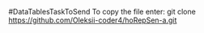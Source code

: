 #DataTablesTaskToSend
To copy the file enter:
git clone https://github.com/Oleksii-coder4/hoRepSen-a.git
